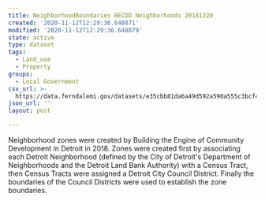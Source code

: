 ```yaml
---
title: NeighborhoodBoundaries BECDD Neighborhoods 20181220
created: '2020-11-12T12:29:36.648871'
modified: '2020-11-12T12:29:36.648879'
state: active
type: dataset
tags:
  - Land_use
  - Property
groups:
  - Local Government
csv_url: >-
  https://data.ferndalemi.gov/datasets/e35cbb81da6a49d592a590a555c3bcf4_0.csv?outSR=%7B%22latestWkid%22%3A2898%2C%22wkid%22%3A2898%7D
json_url: ''
layout: post

---
```

Neighborhood zones were created by Building the Engine of Community Development in Detroit in 2018. Zones were created first by associating each Detroit Neighborhood (defined by the City of Detroit's Department of Neighborhoods and the Detroit Land Bank Authority) with a Census Tract, then Census Tracts were assigned a Detroit City Council District. Finally the boundaries of the Council Districts were used to establish the zone boundaries.
